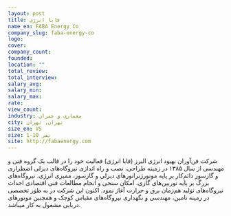 ```yaml
---
layout: post
title: فابا انرژی
name_en: FABA Energy Co
company_slug: faba-energy-co
logo: 
cover: 
company_count:
founded:
location: ""
total_review: 
total_interview: 
salary_avg: 
salary_min: 
salary_max: 
rate: 
view_count: 
industry: معماری و عمران
city: تهران, تهران
size_en: VS
size: 1-10 نفر
site: http://fabaenergy.com
---
```


شركت فن‌آوران بهبود انرژی البرز (فابا انرژی) فعالیت خود را در قالب یک گروه فنی و مهندسی از سال ۱۳۸۵ در زمینه طراحی، نصب و راه اندازی نیروگاه‌های دیزلی اضطراری و گازسوز دائم‌کار بر پایه موتورژنراتورهای دیزلی و گازسوز، ممیزی انرژی، نیروگاه‌های بزرگ بر پایه توربین‌های گازی، امکان سنجی و انجام مطالعات فنی اقتصادی احداث نیروگاه‌های تولید هم‌زمان برق و حرارت آغاز نمود. اکنون این شرکت در به طور تخصصی در زمینه تامین، مهندسی و نگهداری نیروگاه‌های مقیاس کوچک و همچنین موتور‌های دریایی مشغول به کار میباشد.

